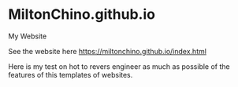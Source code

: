 # MiltonChino.github.io
My Website

See the website here https://miltonchino.github.io/index.html

Here is my test on hot to revers engineer as much as possible of the features of this templates of websites.
